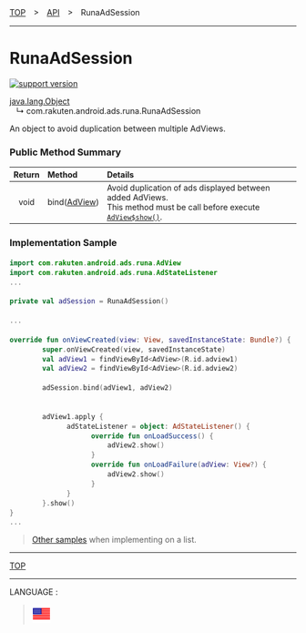 [TOP](../#top)　>　[API](./README.md)　>　RunaAdSession

---

# RunaAdSession

[![support version](http://img.shields.io/badge/runa-1.2.0+-blueviolet.svg?style=flat)](https://developer.android.com)

[java.lang.Object](https://developer.android.com/reference/java/lang/Object.html)<br>
&nbsp;&nbsp;&nbsp;↳&nbsp;com.rakuten.android.ads.runa.RunaAdSession

An object to avoid duplication between multiple AdViews.


### Public Method Summary

|Return|Method|Details|
|:---:|:---|:---|
|void|bind([AdView](./AdView.md))|Avoid duplication of ads displayed between added AdViews.<br>This method must be call before execute [`AdView$show()`](./AdView.md#public_methods).|

### Implementation Sample

```kotlin
import com.rakuten.android.ads.runa.AdView
import com.rakuten.android.ads.runa.AdStateListener
...

private val adSession = RunaAdSession()

...

override fun onViewCreated(view: View, savedInstanceState: Bundle?) {
        super.onViewCreated(view, savedInstanceState)
        val adView1 = findViewById<AdView>(R.id.adview1)
        val adView2 = findViewById<AdView>(R.id.adview2)

        adSession.bind(adView1, adView2)


        adView1.apply {
              adStateListener = object: AdStateListener() {
                    override fun onLoadSuccess() {
                        adView2.show()
                    }
                    override fun onLoadFailure(adView: View?) {
                        adView2.show()
                    }
              }
        }.show()
}
...
```

> [Other samples](../bannerads/sample_ad_session.md) when implementing on a list.


---
[TOP](../#top)

---
LANGUAGE :
> [![en](/doc/lang/en.png)](/doc/api/RunaAdSession.md)
